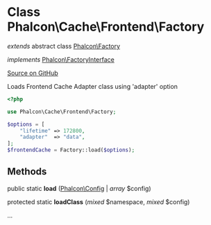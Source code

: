 # Class **Phalcon\\Cache\\Frontend\\Factory**

*extends* abstract class [Phalcon\Factory](/en/3.1/api/Phalcon_Factory)

*implements* [Phalcon\FactoryInterface](/en/3.1/api/Phalcon_FactoryInterface)

<a href="https://github.com/phalcon/cphalcon/blob/master/phalcon/cache/frontend/factory.zep" class="btn btn-default btn-sm">Source on GitHub</a>

Loads Frontend Cache Adapter class using 'adapter' option

```php
<?php

use Phalcon\Cache\Frontend\Factory;

$options = [
    "lifetime" => 172800,
    "adapter"  => "data",
];
$frontendCache = Factory::load($options);

```


## Methods
public static  **load** ([Phalcon\Config](/en/3.1/api/Phalcon_Config) | *array* $config)





protected static  **loadClass** (*mixed* $namespace, *mixed* $config)

...


